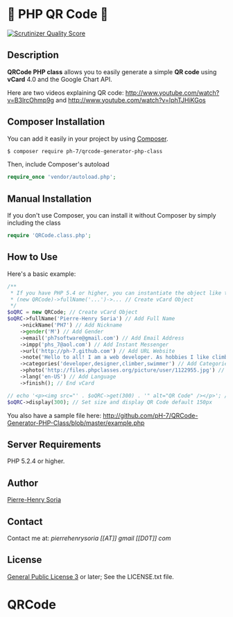 # 🚀 PHP QR Code 📱

[![Scrutinizer Quality Score](https://scrutinizer-ci.com/g/pH-7/QRCode-Generator-PHP-Class/badges/quality-score.png?s=e469a64a9ac43a7b4233f5813a7078b08a5b6956)](https://scrutinizer-ci.com/g/pH-7/QRCode-Generator-PHP-Class/)


## Description

**QRCode PHP class** allows you to easily generate a simple **QR code** using **vCard** 4.0 and the Google Chart API.

Here are two videos explaining QR code: http://www.youtube.com/watch?v=B3lrcOhmp9g and http://www.youtube.com/watch?v=IphTJHiKGos


## Composer Installation

 You can add it easily in your project by using [Composer](https://getcomposer.org/).


```bash
$ composer require ph-7/qrcode-generator-php-class
 ```

Then, include Composer's autoload

```PHP
require_once 'vendor/autoload.php';
```

## Manual Installation

If you don't use Composer, you can install it without Composer by simply including the class

```PHP
require 'QRCode.class.php';
```


## How to Use

Here's a basic example:

```php
/**
 * If you have PHP 5.4 or higher, you can instantiate the object like this:
 * (new QRCode)->fullName('...')->... // Create vCard Object
 */
$oQRC = new QRCode; // Create vCard Object
$oQRC->fullName('Pierre-Henry Soria') // Add Full Name
    ->nickName('PH7') // Add Nickname
    ->gender('M') // Add Gender
    ->email('ph7software@gmail.com') // Add Email Address
    ->impp('phs_7@aol.com') // Add Instant Messenger
    ->url('http://ph-7.github.com') // Add URL Website
    ->note('Hello to all! I am a web developer. As hobbies I like climbing and swimming ...') // Add Note
    ->categories('developer,designer,climber,swimmer') // Add Categories
    ->photo('http://files.phpclasses.org/picture/user/1122955.jpg') // Add Avatar
    ->lang('en-US') // Add Language
    ->finish(); // End vCard

// echo '<p><img src="' . $oQRC->get(300) . '" alt="QR Code" /></p>'; // Generate and display the QR Code
$oQRC->display(300); // Set size and display QR Code default 150px
```

You also have a sample file here: http://github.com/pH-7/QRCode-Generator-PHP-Class/blob/master/example.php


## Server Requirements

PHP 5.2.4 or higher.


## Author

[Pierre-Henry Soria](http://pierrehenry.be)


## Contact

Contact me at: *pierrehenrysoria [[AT]] gmail [[D0T]] com*


## License

[General Public License 3](http://www.gnu.org/licenses/gpl.html) or later; See the LICENSE.txt file.
# QRCode
